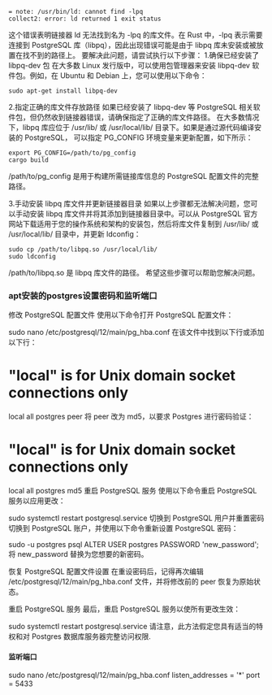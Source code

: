 ```text
= note: /usr/bin/ld: cannot find -lpq
collect2: error: ld returned 1 exit status
```
这个错误表明链接器 ld 无法找到名为 -lpq 的库文件。在 Rust 中，-lpq 表示需要连接到 PostgreSQL 库（libpq），因此出现错误可能是由于 libpq 库未安装或被放置在找不到的路径上。
要解决此问题，请尝试执行以下步骤：
1.确保已经安装了 libpq-dev 包
在大多数 Linux 发行版中，可以使用包管理器来安装 libpq-dev 软件包。例如，在 Ubuntu 和 Debian 上，您可以使用以下命令：
```shell
sudo apt-get install libpq-dev
```

2.指定正确的库文件存放路径
如果已经安装了 libpq-dev 等 PostgreSQL 相关软件包，但仍然收到链接器错误，请确保指定了正确的库文件路径。
在大多数情况下，libpq 库应位于 /usr/lib/ 或 /usr/local/lib/ 目录下。如果是通过源代码编译安装的 PostgreSQL，
可以指定 PG_CONFIG 环境变量来更新配置，如下所示：
```shell
export PG_CONFIG=/path/to/pg_config
cargo build
```
/path/to/pg_config 是用于构建所需链接库信息的 PostgreSQL 配置文件的完整路径。

3.手动安装 libpq 库文件并更新链接器目录
如果以上步骤都无法解决问题，您可以手动安装 libpq 库文件并将其添加到链接器目录中。可以从 PostgreSQL 官方网站下载适用于您的操作系统和架构的安装包，然后将库文件复制到 /usr/lib/ 或 /usr/local/lib/ 目录中，并更新 ldconfig：
```shell
sudo cp /path/to/libpq.so /usr/local/lib/
sudo ldconfig
```
/path/to/libpq.so 是 libpq 库文件的路径。
希望这些步骤可以帮助您解决问题。

### apt安装的postgres设置密码和监听端口
修改 PostgreSQL 配置文件
使用以下命令打开 PostgreSQL 配置文件：

sudo nano /etc/postgresql/12/main/pg_hba.conf
在该文件中找到以下行或添加以下行：

# "local" is for Unix domain socket connections only
local   all             postgres                                peer
将 peer 改为 md5，以要求 Postgres 进行密码验证：

# "local" is for Unix domain socket connections only
local   all             postgres                                md5
重启 PostgreSQL 服务
使用以下命令重启 PostgreSQL 服务以应用更改：

sudo systemctl restart postgresql.service
切换到 PostgreSQL 用户并重置密码
切换到 PostgreSQL 账户，并使用以下命令重新设置 PostgreSQL 密码：

sudo -u postgres psql
ALTER USER postgres PASSWORD 'new_password';
将 new_password 替换为您想要的新密码。

恢复 PostgreSQL 配置文件设置
在重设密码后，记得再次编辑 /etc/postgresql/12/main/pg_hba.conf 文件，并将修改前的 peer 恢复为原始状态。

重启 PostgreSQL 服务
最后，重启 PostgreSQL 服务以使所有更改生效：

sudo systemctl restart postgresql.service
请注意，此方法假定您具有适当的特权和对 Postgres 数据库服务器完整访问权限.

#### 监听端口
sudo nano /etc/postgresql/12/main/pg_hba.conf
listen_addresses = '*'
port = 5433
